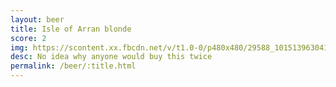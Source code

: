```yaml
---
layout: beer
title: Isle of Arran blonde
score: 2
img: https://scontent.xx.fbcdn.net/v/t1.0-0/p480x480/29588_10151396304143745_1361559358_n.jpg?oh=937613ae03118c2f6a5924cf3cf0fb4a&oe=592068E1
desc: No idea why anyone would buy this twice
permalink: /beer/:title.html
---
```

